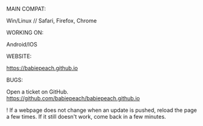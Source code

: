 MAIN COMPAT:

Win/Linux // Safari, Firefox, Chrome

WORKING ON:

Android/IOS



WEBSITE:

https://babiepeach.github.io



BUGS:

Open a ticket on GitHub.
https://github.com/babiepeach/babiepeach.github.io

! If a webpage does not change when an update is pushed, reload the page a few times. If it still doesn't work, come back in a few minutes.
